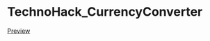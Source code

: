# TechnoHack_CurrencyConverter
<a href="https://https://webdev-siddharth.github.io/TechnoHack_CurrencyConverter/">Preview</a>
